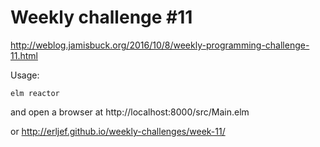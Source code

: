 Weekly challenge #11
====================

http://weblog.jamisbuck.org/2016/10/8/weekly-programming-challenge-11.html

Usage:

    elm reactor

and open a browser at http://localhost:8000/src/Main.elm

or http://erljef.github.io/weekly-challenges/week-11/
